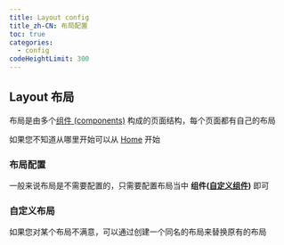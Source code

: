 ```yaml
---
title: Layout config
title_zh-CN: 布局配置
toc: true
categories:
  - config
codeHeightLimit: 300
---
```


## Layout 布局

布局是由多个[组件 (components)](/config/components) 构成的页面结构，每个页面都有自己的布局

如果您不知道从哪里开始可以从 [Home](/layouts/home) 开始

### 布局配置

一般来说布局是不需要配置的，只需要配置布局当中 **组件([自定义组件](/components-custom/SakuraBannerCustom))** 即可

### 自定义布局

如果您对某个布局不满意，可以通过创建一个同名的布局来替换原有的布局

